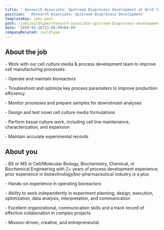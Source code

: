 ```yaml
---
title: ' Research Associate: Upstream Bioprocess Development at Wild type'
position: ' Research Associate: Upstream Bioprocess Development'
templateKey: jobs-post
path: /jobs/wildtype/research-associate-upstream-bioprocess-development
date: '2019-03-16T13:09:09+04:00'
companyRelated: /wildtype
---
```

## About the job

\- Work with our cell culture media & process development team to improve cell manufacturing processes

\- Operate and maintain bioreactors

\- Troubleshoot and optimize key process parameters to improve production efficiency

\- Monitor processes and prepare samples for downstream analyses

\- Design and test novel cell culture media formulations 

\- Perform tissue culture work, including cell line maintenance, characterization, and expansion

\- Maintain accurate experimental records



 

## About you

\- BS or MS in Cell/Molecular Biology, Biochemistry, Chemical, or Biochemical Engineering with 2+ years of process development experience; prior experience in biotechnology/bio-pharmaceutical industry is a plus

\- Hands-on experience in operating bioreactors 

\- Ability to work independently in experiment planning, design, execution, optimization, data analysis, interpretation, and communication

\- Excellent organizational, communication skills and a track record of effective collaboration in complex projects

\- Mission-driven, creative, and entrepreneurial
